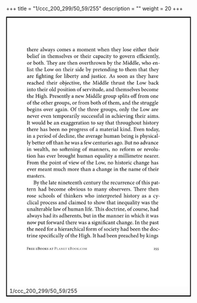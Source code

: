 +++
title = "1/ccc_200_299/50_59/255"
description = ""
weight = 20
+++

<table style="border:2px solid black;max-width:800px;max-height:800px;" 
><tr><td><img class="center-fit-jpg"
src="/jpg_/out_jpg_1984__255.jpg"  >1/ccc_200_299/50_59/255</img></td></tr></table>